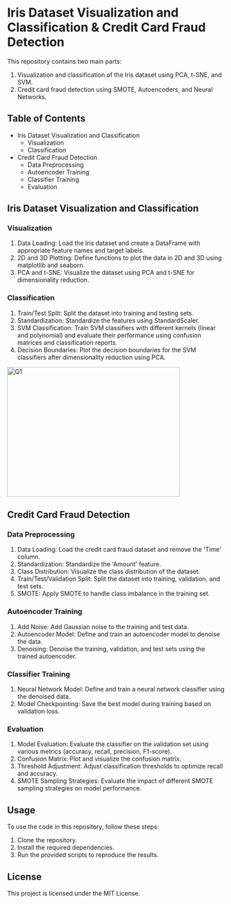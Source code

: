 # Iris Dataset Visualization and Classification & Credit Card Fraud Detection

This repository contains two main parts:

1. Visualization and classification of the Iris dataset using PCA, t-SNE, and SVM.
2. Credit card fraud detection using SMOTE, Autoencoders, and Neural Networks.

## Table of Contents

- Iris Dataset Visualization and Classification
  - Visualization
  - Classification
- Credit Card Fraud Detection
  - Data Preprocessing
  - Autoencoder Training
  - Classifier Training
  - Evaluation

## Iris Dataset Visualization and Classification

### Visualization

1. Data Loading: Load the Iris dataset and create a DataFrame with appropriate feature names and target labels.
2. 2D and 3D Plotting: Define functions to plot the data in 2D and 3D using matplotlib and seaborn.
3. PCA and t-SNE: Visualize the dataset using PCA and t-SNE for dimensionality reduction.

### Classification

1. Train/Test Split: Split the dataset into training and testing sets.
2. Standardization: Standardize the features using StandardScaler.
3. SVM Classification: Train SVM classifiers with different kernels (linear and polynomial) and evaluate their performance using confusion matrices and classification reports.
4. Decision Boundaries: Plot the decision boundaries for the SVM classifiers after dimensionality reduction using PCA.
<img src="https://github.com/user-attachments/assets/20f67e35-cc57-4cbe-9220-4797bf504638" alt="Q1" width="400" height="300">

## Credit Card Fraud Detection

### Data Preprocessing

1. Data Loading: Load the credit card fraud dataset and remove the 'Time' column.
2. Standardization: Standardize the 'Amount' feature.
3. Class Distribution: Visualize the class distribution of the dataset.
4. Train/Test/Validation Split: Split the dataset into training, validation, and test sets.
5. SMOTE: Apply SMOTE to handle class imbalance in the training set.

### Autoencoder Training

1. Add Noise: Add Gaussian noise to the training and test data.
2. Autoencoder Model: Define and train an autoencoder model to denoise the data.
3. Denoising: Denoise the training, validation, and test sets using the trained autoencoder.

### Classifier Training

1. Neural Network Model: Define and train a neural network classifier using the denoised data.
2. Model Checkpointing: Save the best model during training based on validation loss.

### Evaluation

1. Model Evaluation: Evaluate the classifier on the validation set using various metrics (accuracy, recall, precision, F1-score).
2. Confusion Matrix: Plot and visualize the confusion matrix.
3. Threshold Adjustment: Adjust classification thresholds to optimize recall and accuracy.
4. SMOTE Sampling Strategies: Evaluate the impact of different SMOTE sampling strategies on model performance.

## Usage

To use the code in this repository, follow these steps:

1. Clone the repository.
2. Install the required dependencies.
3. Run the provided scripts to reproduce the results.

## License

This project is licensed under the MIT License.

